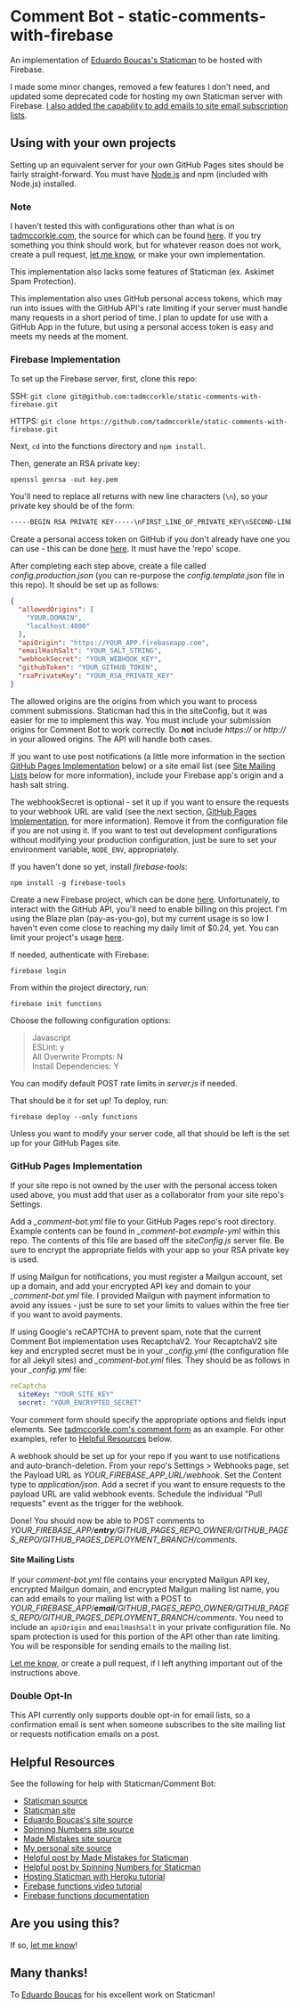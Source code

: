 # Comment Bot - static-comments-with-firebase

An implementation of [Eduardo Boucas's Staticman](https://staticman.net/) to be hosted with Firebase.

I made some minor changes, removed a few features I don't need, and updated some deprecated code for hosting my own Staticman server with Firebase. [I also added the capability to add emails to site email subscription lists](#site-mailing-lists).

## Using with your own projects

Setting up an equivalent server for your own GitHub Pages sites should be fairly straight-forward. You must have [Node.js](https://nodejs.org/) and npm (included with Node.js) installed.

### Note

I haven't tested this with configurations other than what is on [tadmccorkle.com](https://tadmccorkle.com), the source for which can be found [here](https://github.com/tadmccorkle/tadmccorkle.github.io). If you try something you think should work, but for whatever reason does not work, create a pull request, [let me know](mailto:tad.mccorkle+CommentBotIssue@gmail.com), or make your own implementation.

This implementation also lacks some features of Staticman (ex. Askimet Spam Protection).

This implementation also uses GitHub personal access tokens, which may run into issues with the GitHub API's rate limiting if your server must handle many requests in a short period of time. I plan to update for use with a GitHub App in the future, but using a personal access token is easy and meets my needs at the moment.

### Firebase Implementation

To set up the Firebase server, first, clone this repo:

SSH: `git clone git@github.com:tadmccorkle/static-comments-with-firebase.git`

HTTPS: `git clone https://github.com/tadmccorkle/static-comments-with-firebase.git`

Next, `cd` into the functions directory and `npm install`.

Then, generate an RSA private key:

`openssl genrsa -out key.pem`

You'll need to replace all returns with new line characters (`\n`), so your private key should be of the form:

```txt
-----BEGIN RSA PRIVATE KEY-----\nFIRST_LINE_OF_PRIVATE_KEY\nSECOND-LINE_OF_PRIVATE_KEY\n...\nFINAL_LINE_OF_PRIVATE_KEY\n-----END RSA PRIVATE KEY-----
```

Create a personal access token on GitHub if you don't already have one you can use - this can be done [here](https://github.com/settings/tokens). It must have the 'repo' scope.

After completing each step above, create a file called _config.production.json_ (you can re-purpose the _config.template.json_ file in this repo). It should be set up as follows:

```json
{
  "allowedOrigins": [
    "YOUR.DOMAIN",
    "localhost:4000"
  ],
  "apiOrigin": "https://YOUR_APP.firebaseapp.com",
  "emailHashSalt": "YOUR_SALT_STRING",
  "webhookSecret": "YOUR_WEBHOOK_KEY",
  "githubToken": "YOUR_GITHUB_TOKEN",
  "rsaPrivateKey": "YOUR_RSA_PRIVATE_KEY"
}
```

The allowed origins are the origins from which you want to process comment submissions. Staticman had this in the siteConfig, but it was easier for me to implement this way. You must include your submission origins for Comment Bot to work correctly. Do **not** include _https://_ or _http://_ in your allowed origins. The API will handle both cases.

If you want to use post notifications (a little more information in the section [GitHub Pages Implementation](#github-pages-implementation) below) or a site email list (see [Site Mailing Lists](#site-mailing-lists) below for more information), include your Firebase app's origin and a hash salt string.

The webhookSecret is optional - set it up if you want to ensure the requests to your webhook URL are valid (see the next section, [GitHub Pages Implementation](#github-pages-implementation), for more information). Remove it from the configuration file if you are not using it. If you want to test out development configurations without modifying your production configuration, just be sure to set your environment variable, `NODE_ENV`, appropriately.

If you haven't done so yet, install _firebase-tools_:

`npm install -g firebase-tools`

Create a new Firebase project, which can be done [here](https://console.firebase.google.com). Unfortunately, to interact with the GitHub API, you'll need to enable billing on this project. I'm using the Blaze plan (pay-as-you-go), but my current usage is so low I haven't even come close to reaching my daily limit of $0.24, yet. You can limit your project's usage [here](https://console.cloud.google.com/appengine/settings).

 If needed, authenticate with Firebase:

`firebase login`

From within the project directory, run:

`firebase init functions`

Choose the following configuration options:

> Javascript \
> ESLint: y \
> All Overwrite Prompts: N \
> Install Dependencies: Y

You can modify default POST rate limits in *server.js* if needed.

That should be it for set up! To deploy, run:

`firebase deploy --only functions`

Unless you want to modify your server code, all that should be left is the set up for your GitHub Pages site.

### GitHub Pages Implementation

If your site repo is not owned by the user with the personal access token used above, you must add that user as a collaborator from your site repo's Settings.

Add a *_comment-bot.yml* file to your GitHub Pages repo's root directory. Example contents can be found in *_comment-bot.example-yml* within this repo. The contents of this file are based off the _siteConfig.js_ server file. Be sure to encrypt the appropriate fields with your app so your RSA private key is used.

If using Mailgun for notifications, you must register a Mailgun account, set up a domain, and add your encrypted API key and domain to your *_comment-bot.yml* file. I provided Mailgun with payment information to avoid any issues - just be sure to set your limits to values within the free tier if you want to avoid payments.

If using Google's reCAPTCHA to prevent spam, note that the current Comment Bot implementation uses RecaptchaV2. Your RecaptchaV2 site key and encrypted secret must be in your *_config.yml* (the configuration file for all Jekyll sites) and *_comment-bot.yml* files. They should be as follows in your *_config.yml* file:

```yml
reCaptcha
  siteKey: "YOUR_SITE_KEY"
  secret: "YOUR_ENCRYPTED_SECRET"
```

Your comment form should specify the appropriate options and fields input elements. See [tadmccorkle.com's comment form](https://github.com/tadmccorkle/tadmccorkle.github.io/blob/master/_includes/comment-form.html) as an example. For other examples, refer to [Helpful Resources](#helpful-resources) below.

A webhook should be set up for your repo if you want to use notifications and auto-branch-deletion. From your repo's Settings > Webhooks page, set the Payload URL as *YOUR_FIREBASE_APP_URL/webhook*. Set the Content type to _application/json_. Add a secret if you want to ensure requests to the payload URL are valid webhook events. Schedule the individual "Pull requests" event as the trigger for the webhook.

Done! You should now be able to POST comments to *YOUR_FIREBASE_APP/__entry__/GITHUB_PAGES_REPO_OWNER/GITHUB_PAGES_REPO/GITHUB_PAGES_DEPLOYMENT_BRANCH/comments*.

#### Site Mailing Lists

If your *comment-bot.yml* file contains your encrypted Mailgun API key, encrypted Mailgun domain, and encrypted Mailgun mailing list name, you can add emails to your mailing list with a POST to *YOUR_FIREBASE_APP/__email__/GITHUB_PAGES_REPO_OWNER/GITHUB_PAGES_REPO/GITHUB_PAGES_DEPLOYMENT_BRANCH/comments*. You need to include an `apiOrigin` and `emailHashSalt` in your private configuration file. No spam protection is used for this portion of the API other than rate limiting. You will be responsible for sending emails to the mailing list.

[Let me know](mailto:tad.mccorkle+CommentBotTutorial@gmail.com), or create a pull request, if I left anything important out of the instructions above.

### Double Opt-In

This API currently only supports double opt-in for email lists, so a confirmation email is sent when someone subscribes to the site mailing list or requests notification emails on a post.

## Helpful Resources

See the following for help with Staticman/Comment Bot:

- [Staticman source](https://github.com/eduardoboucas/staticman)
- [Staticman site](https://staticman.net/)
- [Eduardo Boucas's site source](https://github.com/eduardoboucas/eduardoboucas.com)
- [Spinning Numbers site source](https://github.com/willymcallister/willymcallister.github.io)
- [Made Mistakes site source](https://github.com/mmistakes/made-mistakes-jekyll)
- [My personal site source](https://github.com/tadmccorkle/tadmccorkle.github.io)
- [Helpful post by Made Mistakes for Staticman](https://mademistakes.com/articles/using-jekyll-2017/)
- [Helpful post by Spinning Numbers for Staticman](https://spinningnumbers.org/a/staticman.html)
- [Hosting Staticman with Heroku tutorial](https://vincenttam.gitlab.io/post/2018-09-16-staticman-powered-gitlab-pages/2/)
- [Firebase functions video tutorial](https://www.youtube.com/watch?v=LOeioOKUKI8)
- [Firebase functions documentation](https://firebase.google.com/docs/functions)

## Are you using this?

If so, [let me know](mailto:tad.mccorkle+UsingCommentBot@gmail.com)!

## Many thanks!

To [Eduardo Boucas](https://eduardoboucas.com/) for his excellent work on Staticman!
